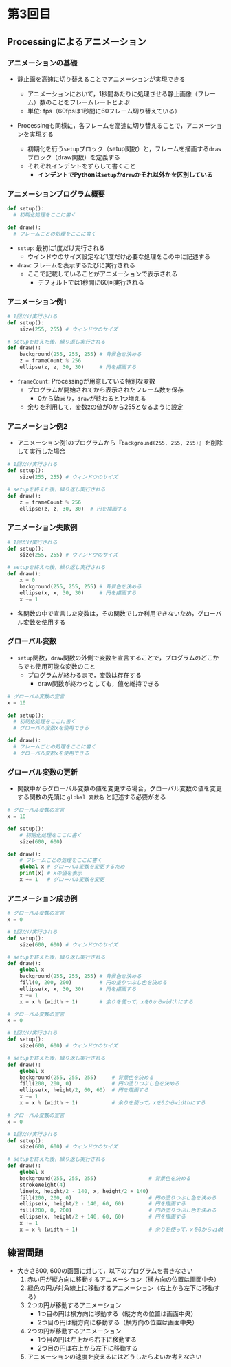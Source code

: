 # 第3回目
## Processingによるアニメーション

### アニメーションの基礎
- 静止画を高速に切り替えることでアニメーションが実現できる
  - アニメーションにおいて，1秒間あたりに処理させる静止画像（フレーム）数のことをフレームレートとよぶ
  - 単位: fps（60fpsは1秒間に60フレーム切り替えている）

- Processingも同様に，各フレームを高速に切り替えることで，アニメーションを実現する
  - 初期化を行う```setup```ブロック（setup関数）と，フレームを描画する```draw```ブロック（draw関数）を定義する
  - それぞれインデントをずらして書くこと
    - **インデントでPythonは```setup```か```draw```かそれ以外かを区別している**

### アニメーションプログラム概要
```python
def setup():
  # 初期化処理をここに書く

def draw():
  # フレームごとの処理をここに書く
```
- ```setup```: 最初に1度だけ実行される
  - ウインドウのサイズ設定など1度だけ必要な処理をこの中に記述する
- ```draw```: フレームを表示するたびに実行される
  - ここで記載していることがアニメーションで表示される
    - デフォルトでは1秒間に60回実行される

### アニメーション例1
```python
# 1回だけ実行される
def setup():
    size(255, 255) # ウィンドウのサイズ

# setupを終えた後，繰り返し実行される
def draw():
    background(255, 255, 255) # 背景色を決める
    z = frameCount % 256
    ellipse(z, z, 30, 30)     # 円を描画する
```
- ```frameCount```: Processingが用意している特別な変数
  - プログラムが開始されてから表示されたフレーム数を保存
    - 0から始まり，```draw```が終わると1つ増える
  - 余りを利用して，変数zの値が0から255となるように設定

### アニメーション例2
- アニメーション例1のプログラムから『```background(255, 255, 255)```』を削除して実行した場合
```python
# 1回だけ実行される
def setup():
    size(255, 255) # ウィンドウのサイズ

# setupを終えた後，繰り返し実行される
def draw():
    z = frameCount % 256
    ellipse(z, z, 30, 30)  # 円を描画する
```

### アニメーション失敗例
```python
# 1回だけ実行される
def setup():
    size(255, 255) # ウィンドウのサイズ

# setupを終えた後，繰り返し実行される
def draw():
    x = 0
    background(255, 255, 255) # 背景色を決める
    ellipse(x, x, 30, 30)     # 円を描画する
    x += 1
```
- 各関数の中で宣言した変数は，その関数でしか利用できないため，グローバル変数を使用する

### グローバル変数
- ```setup```関数，```draw```関数の外側で変数を宣言することで，プログラムのどこからでも使用可能な変数のこと
  - プログラムが終わるまで，変数は存在する
    - draw関数が終わっとしても，値を維持できる

```python
# グローバル変数の宣言
x = 10

def setup():
  # 初期化処理をここに書く
  # グローバル変数xを使用できる

def draw():
  # フレームごとの処理をここに書く
  # グローバル変数xを使用できる
```

### グローバル変数の更新
- 関数中からグローバル変数の値を変更する場合，グローバル変数の値を変更する関数の先頭に ```global 変数名``` と記述する必要がある

```python
# グローバル変数の宣言
x = 10

def setup():
    # 初期化処理をここに書く
    size(600, 600)

def draw():
    # フレームごとの処理をここに書く
    global x # グローバル変数を変更するため
    print(x) # xの値を表示
    x += 1   # グローバル変数を変更
```

### アニメーション成功例
```python
# グローバル変数の宣言
x = 0

# 1回だけ実行される
def setup():
    size(600, 600) # ウィンドウのサイズ

# setupを終えた後，繰り返し実行される
def draw():
    global x
    background(255, 255, 255) # 背景色を決める
    fill(0, 200, 200)         # 円の塗りつぶし色を決める
    ellipse(x, x, 30, 30)     # 円を描画する
    x += 1
    x = x % (width + 1)       # 余りを使って，xを0からwidthにする
```

```python
# グローバル変数の宣言
x = 0

# 1回だけ実行される
def setup():
    size(600, 600) # ウィンドウのサイズ

# setupを終えた後，繰り返し実行される
def draw():
    global x
    background(255, 255, 255)     # 背景色を決める
    fill(200, 200, 0)             # 円の塗りつぶし色を決める
    ellipse(x, height/2, 60, 60)  # 円を描画する
    x += 1
    x = x % (width + 1)           # 余りを使って，xを0からwidthにする
```

```python
# グローバル変数の宣言
x = 0

# 1回だけ実行される
def setup():
    size(600, 600) # ウィンドウのサイズ

# setupを終えた後，繰り返し実行される
def draw():
    global x
    background(255, 255, 255)                 # 背景色を決める
    strokeWeight(4) 
    line(x, height/2 - 140, x, height/2 + 140)
    fill(200, 200, 0)                         # 円の塗りつぶし色を決める
    ellipse(x, height/2 - 140, 60, 60)        # 円を描画する
    fill(200, 0, 200)                         # 円の塗りつぶし色を決める
    ellipse(x, height/2 + 140, 60, 60)        # 円を描画する
    x += 1
    x = x % (width + 1)                       # 余りを使って，xを0からwidthにする
```

## 練習問題
- 大きさ600, 600の画面に対して，以下のプログラムを書きなさい
  1. 赤い円が縦方向に移動するアニメーション（横方向の位置は画面中央）
  2. 緑色の円が対角線上に移動するアニメーション（右上から左下に移動する）
  3. 2つの円が移動するアニメーション
     - 1つ目の円は横方向に移動する（縦方向の位置は画面中央）
     - 2つ目の円は縦方向に移動する（横方向の位置は画面中央）
  4. 2つの円が移動するアニメーション
     - 1つ目の円は左上から右下に移動する
     - 2つ目の円は右上から左下に移動する
  5. アニメーションの速度を変えるにはどうしたらよいか考えなさい
